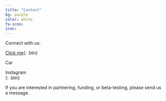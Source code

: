 ```yaml
---
title: "Contact"
bg: purple
color: white
fa-icon:
icon:
---
```


Connect with us:

[Click me](http://www.google.com){: .btn}   

Car    
<i class="fa fa-car"></i>  

Instagram    
[<i class="fa fa-instagram"></i>](https://www.instagram.com/novvacup/){: .btn}


If you are interested in partnering, funding, or beta-testing, please send us a message.
